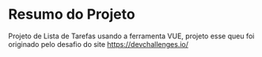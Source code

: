 # Resumo do Projeto

Projeto de Lista de Tarefas usando a ferramenta VUE, projeto esse queu foi originado pelo desafio do site https://devchallenges.io/ 

